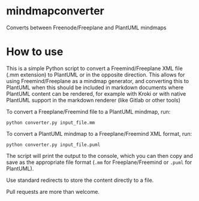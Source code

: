 # mindmapconverter
Converts between Freenode/Freeplane and PlantUML mindmaps

# How to use
This is a simple Python script to convert a Freemind/Freeplane XML file (.mm extension) to PlantUML or in the opposite direction. This allows for using Freemind/Freeplane as a mindmap generator, and converting this to PlantUML when this should be included in markdown documents where PlantUML content can be rendered, for example with Kroki or with native PlantUML support in the markdown renderer (like Gitlab or other tools)

To convert a Freeplane/Freemind file to a PlantUML mindmap, run:

```
python converter.py input_file.mm
```

To convert a PlantUML mindmap to a Freeplane/Freemind XML format, run:

```
python converter.py input_file.puml
```

The script will print the output to the console, which you can then copy and save as the appropriate file format (`.mm` for Freeplane/Freemind or `.puml` for PlantUML).

Use standard redirects to store the content directly to a file.

Pull requests are more than welcome.
